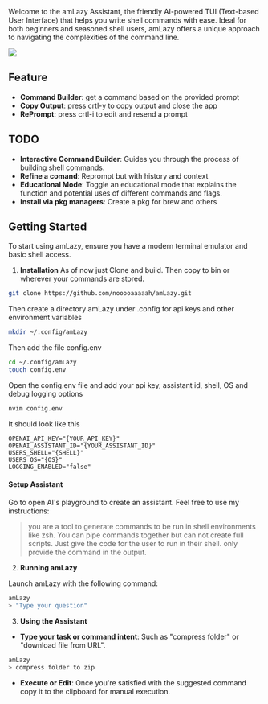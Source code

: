 Welcome to the amLazy Assistant, the friendly AI-powered TUI (Text-based User Interface) that helps you write shell commands with ease. Ideal for both beginners and seasoned shell users, amLazy offers a unique approach to navigating the complexities of the command line.

![](https://raw.githubusercontent.com/nooooaaaaah/amLazy/main/docs/demo.gif)

## Feature

- **Command Builder**: get a command based on the provided prompt
- **Copy Output**: press crtl-y to copy output and close the app
- **RePrompt**: press crtl-i to edit and resend a prompt

## TODO

- **Interactive Command Builder**: Guides you through the process of building shell commands.
- **Refine a comand**: Reprompt but with history and context
- **Educational Mode**: Toggle an educational mode that explains the function and potential uses of different commands and flags.
- **Install via pkg managers**: Create a pkg for brew and others

## Getting Started

To start using amLazy, ensure you have a modern terminal emulator and basic shell access.

1. **Installation**
   As of now just Clone and build. Then copy to bin or wherever your commands are stored.

```sh
git clone https://github.com/nooooaaaaah/amLazy.git
```

Then create a directory amLazy under .config for api keys and other environment variables

```sh
mkdir ~/.config/amLazy
```

Then add the file config.env

```sh
cd ~/.config/amLazy
touch config.env
```

Open the config.env file and add your api key, assistant id, shell, OS and debug logging options

```sh
nvim config.env
```

It should look like this

```.env
OPENAI_API_KEY="{YOUR_API_KEY}"
OPENAI_ASSISTANT_ID="{YOUR_ASSISTANT_ID}"
USERS_SHELL="{SHELL}"
USERS_OS="{OS}"
LOGGING_ENABLED="false"
```

#### Setup Assistant

Go to open AI's playground to create an assistant.
Feel free to use my instructions:

> you are a tool to generate commands to be run in shell environments like zsh. You can pipe commands together but can not create full scripts. Just give the code for the user to run in their shell. only provide the command in the output.

2. **Running amLazy**

Launch amLazy with the following command:

```sh
amLazy
> "Type your question"
```

3. **Using the Assistant**

- **Type your task or command intent**: Such as "compress folder" or "download file from URL".

```bash
amLazy
> compress folder to zip
```

- **Execute or Edit**: Once you're satisfied with the suggested command copy it to the clipboard for manual execution.
